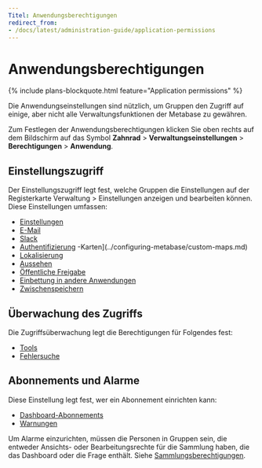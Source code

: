 ```yaml
---
Titel: Anwendungsberechtigungen
redirect_from:
- /docs/latest/administration-guide/application-permissions
---
```



# Anwendungsberechtigungen


{% include plans-blockquote.html feature="Application permissions" %}


Die Anwendungseinstellungen sind nützlich, um Gruppen den Zugriff auf einige, aber nicht alle Verwaltungsfunktionen der Metabase zu gewähren.


Zum Festlegen der Anwendungsberechtigungen klicken Sie oben rechts auf dem Bildschirm auf das Symbol **Zahnrad** > **Verwaltungseinstellungen** > **Berechtigungen** > **Anwendung**.


## Einstellungszugriff


Der Einstellungszugriff legt fest, welche Gruppen die Einstellungen auf der Registerkarte Verwaltung > Einstellungen anzeigen und bearbeiten können. Diese Einstellungen umfassen:


- [Einstellungen](../configuring-metabase/settings.md)
- [E-Mail](../konfigurierende-metabasis/email.md)
- [Slack](../konfigurierende-metabasis/slack.md)
- [Authentifizierung](../people-and-groups/start.md)
-Karten](../configuring-metabase/custom-maps.md)
- [Lokalisierung](../konfigurierende-metabasis/localization.md)
- [Aussehen](../configuring-metabase/appearance.md)
- [Öffentliche Freigabe](../embedding/public-links.md)
- [Einbettung in andere Anwendungen](../embedding/start.md)
- [Zwischenspeichern](../configuring-metabase/caching.md)


## Überwachung des Zugriffs


Die Zugriffsüberwachung legt die Berechtigungen für Folgendes fest:


- [Tools](../usage-and-performance-tools/tools.md)
- [Fehlersuche](../troubleshooting-guide/index.md)


## Abonnements und Alarme


Diese Einstellung legt fest, wer ein Abonnement einrichten kann:


- [Dashboard-Abonnements](../dashboards/subscriptions.md)
- [Warnungen](../fragen/alerts.md)


Um Alarme einzurichten, müssen die Personen in Gruppen sein, die entweder Ansichts- oder Bearbeitungsrechte für die Sammlung haben, die das Dashboard oder die Frage enthält. Siehe [Sammlungsberechtigungen](../permissions/collections.md).

